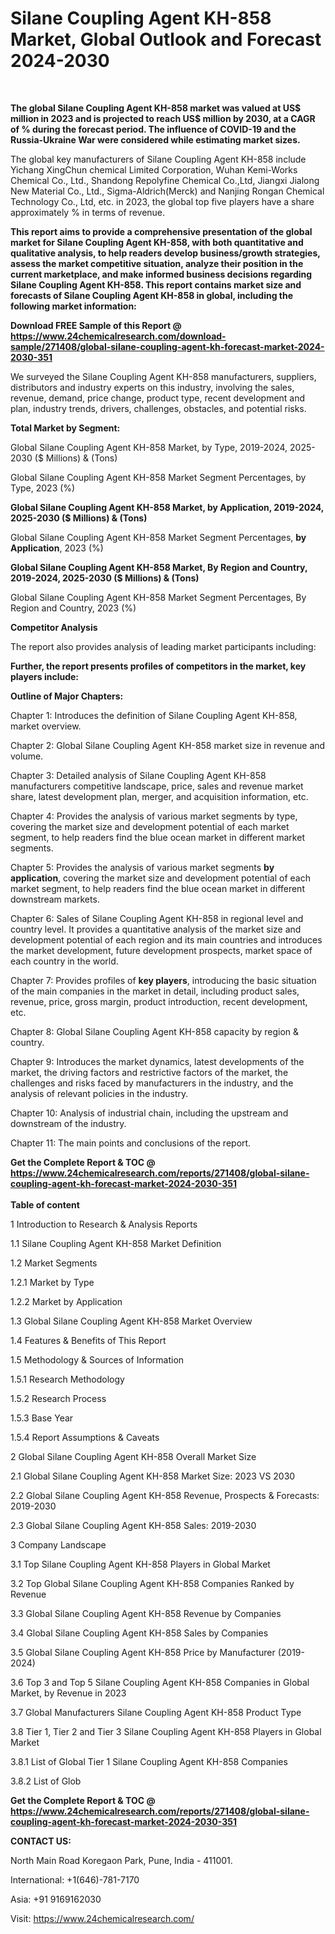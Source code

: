 <h1>Silane Coupling Agent KH-858 Market, Global Outlook and Forecast 2024-2030</h1><br/><p><strong>The global Silane Coupling Agent KH-858 market was valued at US$ million in 2023 and is projected to reach US$ million by 2030, at a <strong>CAGR</strong> of % during the forecast period. The influence of COVID-19 and the Russia-Ukraine War were considered while estimating market sizes.</strong></p><p>The global key manufacturers of Silane Coupling Agent KH-858 include Yichang XingChun chemical Limited Corporation, Wuhan Kemi-Works Chemical Co., Ltd., Shandong Repolyfine Chemical Co.,Ltd, Jiangxi Jialong New Material Co., Ltd., Sigma-Aldrich(Merck) and Nanjing Rongan Chemical Technology Co., Ltd, etc. in 2023, the global top five players have a share approximately % in terms of revenue.</p><p><strong>This report aims to provide a comprehensive presentation of the global market for Silane Coupling Agent KH-858, with both quantitative and qualitative analysis, to help readers develop business/growth strategies, assess the market competitive situation, analyze their position in the current marketplace, and make informed business decisions regarding Silane Coupling Agent KH-858. This report contains market size and forecasts of Silane Coupling Agent KH-858 in global, including the following market information:</strong></p><div><b>Download FREE Sample of this Report @ <a href="https://www.24chemicalresearch.com/download-sample/271408/global-silane-coupling-agent-kh-forecast-market-2024-2030-351">https://www.24chemicalresearch.com/download-sample/271408/global-silane-coupling-agent-kh-forecast-market-2024-2030-351</a></b></div><p>We surveyed the Silane Coupling Agent KH-858 manufacturers, suppliers, distributors and industry experts on this industry, involving the sales, revenue, demand, price change, product type, recent development and plan, industry trends, drivers, challenges, obstacles, and potential risks.</p><p><strong>Total Market by Segment:</strong></p><p>Global Silane Coupling Agent KH-858 Market, by Type, 2019-2024, 2025-2030 ($ Millions) & (Tons)</p><p>Global Silane Coupling Agent KH-858 Market Segment Percentages, by Type, 2023 (%)</p><p><strong>Global Silane Coupling Agent KH-858 Market, <strong>by Application</strong>, 2019-2024, 2025-2030 ($ Millions) & (Tons)</strong></p><p>Global Silane Coupling Agent KH-858 Market Segment Percentages, <strong>by Application</strong>, 2023 (%)</p><p><strong>Global Silane Coupling Agent KH-858 Market, By Region and Country, 2019-2024, 2025-2030 ($ Millions) & (Tons)</strong></p><p>Global Silane Coupling Agent KH-858 Market Segment Percentages, By Region and Country, 2023 (%)</p><p><strong>Competitor Analysis</strong></p><p>The report also provides analysis of leading market participants including:</p><p><strong>Further, the report presents profiles of competitors in the market, <strong>key players</strong> include:</strong></p><p><strong>Outline of Major Chapters:</strong></p><p>Chapter 1: Introduces the definition of Silane Coupling Agent KH-858, market overview.</p><p>Chapter 2: Global Silane Coupling Agent KH-858 market size in revenue and volume.</p><p>Chapter 3: Detailed analysis of Silane Coupling Agent KH-858 manufacturers competitive landscape, price, sales and revenue market share, latest development plan, merger, and acquisition information, etc.</p><p>Chapter 4: Provides the analysis of various market segments by type, covering the market size and development potential of each market segment, to help readers find the blue ocean market in different market segments.</p><p>Chapter 5: Provides the analysis of various market segments <strong>by application</strong>, covering the market size and development potential of each market segment, to help readers find the blue ocean market in different downstream markets.</p><p>Chapter 6: Sales of Silane Coupling Agent KH-858 in regional level and country level. It provides a quantitative analysis of the market size and development potential of each region and its main countries and introduces the market development, future development prospects, market space of each country in the world.</p><p>Chapter 7: Provides profiles of <strong>key players</strong>, introducing the basic situation of the main companies in the market in detail, including product sales, revenue, price, gross margin, product introduction, recent development, etc.</p><p>Chapter 8: Global Silane Coupling Agent KH-858 capacity by region & country.</p><p>Chapter 9: Introduces the market dynamics, latest developments of the market, the driving factors and restrictive factors of the market, the challenges and risks faced by manufacturers in the industry, and the analysis of relevant policies in the industry.</p><p>Chapter 10: Analysis of industrial chain, including the upstream and downstream of the industry.</p><p>Chapter 11: The main points and conclusions of the report.</p><div><b>Get the Complete Report & TOC @ <a href="https://www.24chemicalresearch.com/reports/271408/global-silane-coupling-agent-kh-forecast-market-2024-2030-351">https://www.24chemicalresearch.com/reports/271408/global-silane-coupling-agent-kh-forecast-market-2024-2030-351</a></b></div><br><b>Table of content</b><p>1 Introduction to Research & Analysis Reports<br />
 
  1.1 Silane Coupling Agent KH-858 Market Definition<br />
 
  1.2 Market Segments<br />
 
  1.2.1 Market by Type<br />
 
  1.2.2 Market by Application<br />
 
  1.3 Global Silane Coupling Agent KH-858 Market Overview<br />
 
  1.4 Features & Benefits of This Report<br />
 
  1.5 Methodology & Sources of Information<br />
 
  1.5.1 Research Methodology<br />
 
  1.5.2 Research Process<br />
 
  1.5.3 Base Year<br />
 
  1.5.4 Report Assumptions & Caveats<br />
 
 2 Global Silane Coupling Agent KH-858 Overall Market Size<br />
 
  2.1 Global Silane Coupling Agent KH-858 Market Size: 2023 VS 2030<br />
 
  2.2 Global Silane Coupling Agent KH-858 Revenue, Prospects & Forecasts: 2019-2030<br />
 
  2.3 Global Silane Coupling Agent KH-858 Sales: 2019-2030<br />
 
 3 Company Landscape<br />
 
  3.1 Top Silane Coupling Agent KH-858 Players in Global Market<br />
 
  3.2 Top Global Silane Coupling Agent KH-858 Companies Ranked by Revenue<br />
 
  3.3 Global Silane Coupling Agent KH-858 Revenue by Companies<br />
 
  3.4 Global Silane Coupling Agent KH-858 Sales by Companies<br />
 
  3.5 Global Silane Coupling Agent KH-858 Price by Manufacturer (2019-2024)<br />
 
  3.6 Top 3 and Top 5 Silane Coupling Agent KH-858 Companies in Global Market, by Revenue in 2023<br />
 
  3.7 Global Manufacturers Silane Coupling Agent KH-858 Product Type<br />
 
  3.8 Tier 1, Tier 2 and Tier 3 Silane Coupling Agent KH-858 Players in Global Market<br />
 
  3.8.1 List of Global Tier 1 Silane Coupling Agent KH-858 Companies<br />
 
  3.8.2 List of Glob<br><div><b>Get the Complete Report & TOC @ <a href="https://www.24chemicalresearch.com/reports/271408/global-silane-coupling-agent-kh-forecast-market-2024-2030-351">https://www.24chemicalresearch.com/reports/271408/global-silane-coupling-agent-kh-forecast-market-2024-2030-351</a></b></div></p>
 
 <b>CONTACT US:</b><br>
 
 North Main Road Koregaon Park, Pune, India - 411001.<br/>
 
 International: +1(646)-781-7170<br/>
 
 Asia: +91 9169162030<br/>
 
 Visit: <a href="https://www.24chemicalresearch.com/">https://www.24chemicalresearch.com/</a>
 
 <br>